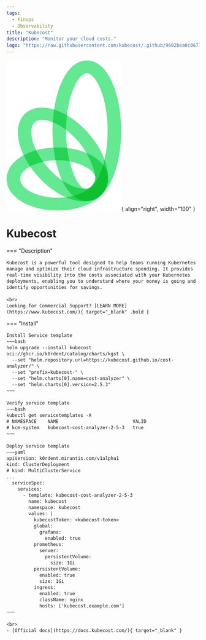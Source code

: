 ```yaml
---
tags:
  - Finops
  - Observability
title: "Kubecost"
description: "Monitor your cloud costs."
logo: "https://raw.githubusercontent.com/kubecost/.github/9602bea0c06773da66ba43cb9ce5e1eb2b797c32/kubecost_logo.png"
---
```

![logo](https://raw.githubusercontent.com/kubecost/.github/9602bea0c06773da66ba43cb9ce5e1eb2b797c32/kubecost_logo.png){ align="right", width="100" }
# Kubecost

=== "Description"

    Kubecost is a powerful tool designed to help teams running Kubernetes manage and optimize their cloud infrastructure spending. It provides real-time visibility into the costs associated with your Kubernetes deployments, enabling you to understand where your money is going and identify opportunities for savings.

    <br>
    Looking for Commercial Support? [LEARN MORE](https://www.kubecost.com/){ target="_blank" .bold }

=== "Install"

    Install Service template
    ~~~bash
    helm upgrade --install kubecost oci://ghcr.io/k0rdent/catalog/charts/kgst \
      --set "helm.repository.url=https://kubecost.github.io/cost-analyzer/" \
      --set "prefix=kubecost-" \
      --set "helm.charts[0].name=cost-analyzer" \
      --set "helm.charts[0].version=2.5.3"
    ~~~

    Verify service template
    ~~~bash
    kubectl get servicetemplates -A
    # NAMESPACE    NAME                           VALID
    # kcm-system   kubecost-cost-analyzer-2-5-3   true
    ~~~

    Deploy service template
    ~~~yaml
    apiVersion: k0rdent.mirantis.com/v1alpha1
    kind: ClusterDeployment
    # kind: MultiClusterService
    ...
      serviceSpec:
        services:
          - template: kubecost-cost-analyzer-2-5-3
            name: kubecost
            namespace: kubecost
            values: |
              kubecostToken: <kubecost-token>
              global:
                grafana:
                  enabled: true
              prometheus:
                server:
                  persistentVolume:
                    size: 1Gi
              persistentVolume:
                enabled: true
                size: 1Gi
              ingress:
                enabled: true
                className: nginx
                hosts: ['kubecost.example.com']
    ~~~

    <br>
    - [Official docs](https://docs.kubecost.com/){ target="_blank" }
